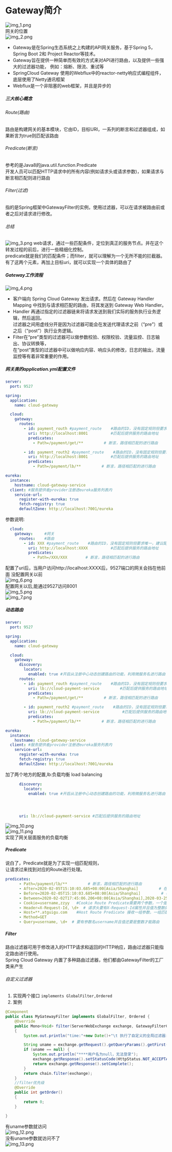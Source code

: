 # Gateway简介
![img_1.png](img_1.png)  
网关的位置      
![img_2.png](img_2.png)  
* Gateway是在Spring生态系统之上构建的API网关服务，基于Spring 5，Spring Boot 2和 Project Reactor等技术。  
* Gateway旨在提供一种简单而有效的方式来对API进行路由，以及提供一些强大的过滤器功能， 例如：熔断、限流、重试等      
* SpringCloud Gateway 使用的Webflux中的reactor-netty响应式编程组件，底层使用了Netty通讯框架  
* Webflux是一个非阻塞的web框架，并且是异步的  


##### 三大核心概念  
###### Route(路由)  
路由是构建网关的基本模块，它由ID，目标URI，一系列的断言和过滤器组成，如果断言为true则匹配该路由
###### Predicate(断言)  
参考的是Java8的java.util.function.Predicate  
开发人员可以匹配HTTP请求中的所有内容(例如请求头或请求参数)，如果请求与断言相匹配则进行路由  
###### Filter(过滤)  
指的是Spring框架中GatewayFilter的实例，使用过滤器，可以在请求被路由前或者之后对请求进行修改。  

###### 总结
![img_3.png](img_3.png)
web请求，通过一些匹配条件，定位到真正的服务节点。并在这个转发过程的前后，进行一些精细化控制。  
predicate就是我们的匹配条件；而filter，就可以理解为一个无所不能的拦截器。有了这两个元素，再加上目标uri，就可以实现一个具体的路由了    

##### Gateway工作流程  
![img_4.png](img_4.png)  


* 客户端向 Spring Cloud Gateway 发出请求。然后在 Gateway Handler Mapping 中找到与请求相匹配的路由，将其发送到 Gateway Web Handler。  
* Handler 再通过指定的过滤器链来将请求发送到我们实际的服务执行业务逻辑，然后返回。  
过滤器之间用虚线分开是因为过滤器可能会在发送代理请求之前（“pre”）或之后（“post”）执行业务逻辑。
* Filter在“pre”类型的过滤器可以做参数校验、权限校验、流量监控、日志输出、协议转换等，  
在“post”类型的过滤器中可以做响应内容、响应头的修改，日志的输出，流量监控等有着非常重要的作用。  


##### 网关类的application.yml配置文件  
``` yaml
server:
  port: 9527

spring:
  application:
    name: cloud-gateway

  cloud:
    gateway:
      routes:
        - id: payment_routh #payment_route    #路由的ID，没有固定规则但要求唯一，建议配合服务名
          uri: http://localhost:8001          #匹配后提供服务的路由地址
          predicates:
            - Path=/payment/get/**         # 断言，路径相匹配的进行路由

        - id: payment_routh2 #payment_route    #路由的ID，没有固定规则但要求唯一，建议配合服务名
          uri: http://localhost:8001          #匹配后提供服务的路由地址
          predicates:
            - Path=/payment/lb/**         # 断言，路径相匹配的进行路由

eureka:
  instance:
    hostname: cloud-gateway-service
  client: #服务提供者provider注册进eureka服务列表内
    service-url:
      register-with-eureka: true
      fetch-registry: true
      defaultZone: http://localhost:7001/eureka
```

参数说明: 
```yaml
  cloud:
    gateway:     #网关
      routes:    #路由
        - id: XXX #payment_route    #路由的ID，没有固定规则但要求唯一，建议配合服务名
          uri: http://localhost:XXXX          #匹配后提供服务的路由地址
          predicates:
            - Path=/XXX/XXX        # 断言，路径相匹配的进行路由
```
配置了uri后，当用户访问http://localhost:XXXX后，9527端口的网关会挡在他前面
没配置网关以前   
![img_6.png](img_6.png)  
配置网关以后,能通过9527访问8001    
![img_5.png](img_5.png)  
![img_7.png](img_7.png)  

##### 动态路由  
```yaml
server:
  port: 9527

spring:
  application:
    name: cloud-gateway

  cloud:
    gateway:
      discovery:
        locator:
          enabled: true #开启从注册中心动态创建路由的功能，利用微服务名进行路由
      routes:
        - id: payment_routh #payment_route    #路由的ID，没有固定规则但要求唯一，建议配合服务名
          uri: lb://cloud-payment-service         #匹配后提供服务的路由地址
          predicates:
            - Path=/payment/get/**         # 断言，路径相匹配的进行路由

        - id: payment_routh2 #payment_route    #路由的ID，没有固定规则但要求唯一，建议配合服务名
          uri: lb://cloud-payment-service          #匹配后提供服务的路由地址
          predicates:
            - Path=/payment/lb/**         # 断言，路径相匹配的进行路由

eureka:
  instance:
    hostname: cloud-gateway-service
  client: #服务提供者provider注册进eureka服务列表内
    service-url:
      register-with-eureka: true
      fetch-registry: true
      defaultZone: http://localhost:7001/eureka
```
加了两个地方的配置,lb:负载均衡 load balancing
```yaml
      discovery:
        locator:
          enabled: true #开启从注册中心动态创建路由的功能，利用微服务名进行路由




      uri: lb://cloud-payment-service #匹配后提供服务的路由地址
```  
![img_10.png](img_10.png)  
![img_11.png](img_11.png)  
实现了网关层面服务的负载均衡  

##### Predicate  
说白了，Predicate就是为了实现一组匹配规则，  
让请求过来找到对应的Route进行处理。  

```yaml
predicates:
      - Path=/payment/lb/**         # 断言，路径相匹配的进行路由
      - After=2020-02-05T15:10:03.685+08:00[Asia/Shanghai]         # 在这个事件后
      - Before=2020-02-05T15:10:03.685+08:00[Asia/Shanghai]         # 在这个事件前
      - Between=2020-02-02T17:45:06.206+08:00[Asia/Shanghai],2020-03-25T18:59:06.206+08:00[Asia/Shanghai]
      - Cookie=username,zzyy   #Cookie Route Predicate需要两个参数，一个是 Cookie name ,一个是正则表达式。路由规则会通过获取对应的 Cookie name 值和正则表达式去匹配，如果匹配上就会执行路由，如果没有匹配上则不执行
      - Header=X-Request-Id, \d+  # 请求头要有X-Request-Id属性并且值为整数的正则表达式
      - Host=**.atguigu.com    #Host Route Predicate 接收一组参数，一组匹配的域名列表，这个模板是一个 ant 分隔的模板，用.号作为分隔符。它通过参数中的主机地址作为匹配规则。
      - Method=GET
      - Query=username, \d+  # 要有参数名username并且值还要是整数才能路由
```


##### Filter 
路由过滤器可用于修改进入的HTTP请求和返回的HTTP响应，路由过滤器只能指定路由进行使用。  
Spring Cloud Gateway 内置了多种路由过滤器，他们都由GatewayFilter的工厂类来产生  

###### 自定义过滤器  
1. 实现两个接口
```implements GlobalFilter,Ordered```  
2. 案例  
```java
@Component
public class MyGatewayFilter implements GlobalFilter, Ordered {
    @Override
    public Mono<Void> filter(ServerWebExchange exchange, GatewayFilterChain chain)
    {
        System.out.println("time:"+new Date()+"\t 执行了自定义的全局过滤器: "+"MyLogGateWayFilter"+"hello");

        String uname = exchange.getRequest().getQueryParams().getFirst("uname");
        if (uname == null) {
            System.out.println("****用户名为null，无法登录");
            exchange.getResponse().setStatusCode(HttpStatus.NOT_ACCEPTABLE);
            return exchange.getResponse().setComplete();
        }
        return chain.filter(exchange);
    }
    //filter优先级
    @Override
    public int getOrder()
    {
        return 0;
    }

}
```  
有uname参数就访问   
![img_12.png](img_12.png)  
没有uname参数就访问不了  
![img_13.png](img_13.png)  